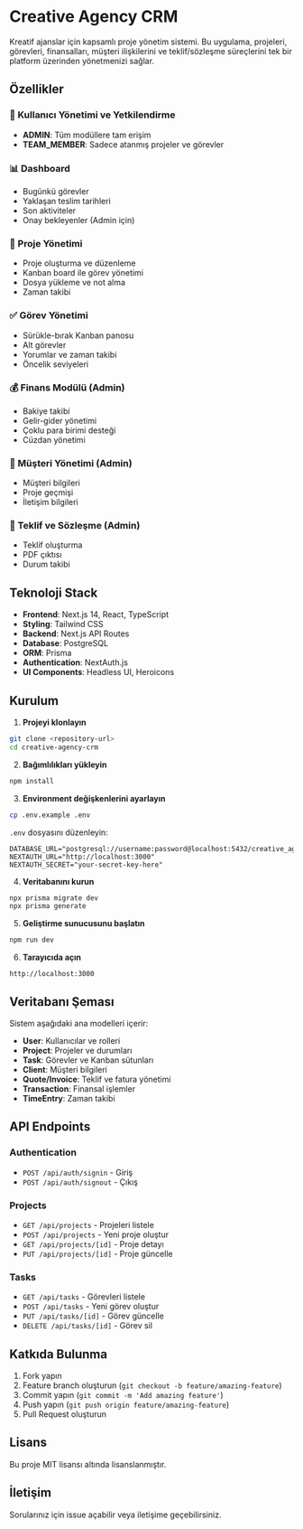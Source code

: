 # Creative Agency CRM

Kreatif ajanslar için kapsamlı proje yönetim sistemi. Bu uygulama, projeleri, görevleri, finansalları, müşteri ilişkilerini ve teklif/sözleşme süreçlerini tek bir platform üzerinden yönetmenizi sağlar.

## Özellikler

### 🔐 Kullanıcı Yönetimi ve Yetkilendirme
- **ADMIN**: Tüm modüllere tam erişim
- **TEAM_MEMBER**: Sadece atanmış projeler ve görevler

### 📊 Dashboard
- Bugünkü görevler
- Yaklaşan teslim tarihleri
- Son aktiviteler
- Onay bekleyenler (Admin için)

### 📁 Proje Yönetimi
- Proje oluşturma ve düzenleme
- Kanban board ile görev yönetimi
- Dosya yükleme ve not alma
- Zaman takibi

### ✅ Görev Yönetimi
- Sürükle-bırak Kanban panosu
- Alt görevler
- Yorumlar ve zaman takibi
- Öncelik seviyeleri

### 💰 Finans Modülü (Admin)
- Bakiye takibi
- Gelir-gider yönetimi
- Çoklu para birimi desteği
- Cüzdan yönetimi

### 👥 Müşteri Yönetimi (Admin)
- Müşteri bilgileri
- Proje geçmişi
- İletişim bilgileri

### 📄 Teklif ve Sözleşme (Admin)
- Teklif oluşturma
- PDF çıktısı
- Durum takibi

## Teknoloji Stack

- **Frontend**: Next.js 14, React, TypeScript
- **Styling**: Tailwind CSS
- **Backend**: Next.js API Routes
- **Database**: PostgreSQL
- **ORM**: Prisma
- **Authentication**: NextAuth.js
- **UI Components**: Headless UI, Heroicons

## Kurulum

1. **Projeyi klonlayın**
```bash
git clone <repository-url>
cd creative-agency-crm
```

2. **Bağımlılıkları yükleyin**
```bash
npm install
```

3. **Environment değişkenlerini ayarlayın**
```bash
cp .env.example .env
```

`.env` dosyasını düzenleyin:
```env
DATABASE_URL="postgresql://username:password@localhost:5432/creative_agency_crm"
NEXTAUTH_URL="http://localhost:3000"
NEXTAUTH_SECRET="your-secret-key-here"
```

4. **Veritabanını kurun**
```bash
npx prisma migrate dev
npx prisma generate
```

5. **Geliştirme sunucusunu başlatın**
```bash
npm run dev
```

6. **Tarayıcıda açın**
```
http://localhost:3000
```

## Veritabanı Şeması

Sistem aşağıdaki ana modelleri içerir:

- **User**: Kullanıcılar ve rolleri
- **Project**: Projeler ve durumları
- **Task**: Görevler ve Kanban sütunları
- **Client**: Müşteri bilgileri
- **Quote/Invoice**: Teklif ve fatura yönetimi
- **Transaction**: Finansal işlemler
- **TimeEntry**: Zaman takibi

## API Endpoints

### Authentication
- `POST /api/auth/signin` - Giriş
- `POST /api/auth/signout` - Çıkış

### Projects
- `GET /api/projects` - Projeleri listele
- `POST /api/projects` - Yeni proje oluştur
- `GET /api/projects/[id]` - Proje detayı
- `PUT /api/projects/[id]` - Proje güncelle

### Tasks
- `GET /api/tasks` - Görevleri listele
- `POST /api/tasks` - Yeni görev oluştur
- `PUT /api/tasks/[id]` - Görev güncelle
- `DELETE /api/tasks/[id]` - Görev sil

## Katkıda Bulunma

1. Fork yapın
2. Feature branch oluşturun (`git checkout -b feature/amazing-feature`)
3. Commit yapın (`git commit -m 'Add amazing feature'`)
4. Push yapın (`git push origin feature/amazing-feature`)
5. Pull Request oluşturun

## Lisans

Bu proje MIT lisansı altında lisanslanmıştır.

## İletişim

Sorularınız için issue açabilir veya iletişime geçebilirsiniz.
